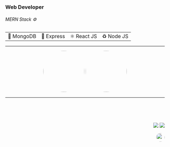<div align="left">

<table>
<h3>Web Developer   </h3>
<h6>MERN Stack ⚙️</h6>

  <tr>
    <td>🍃 MongoDB</td>
    <td>🚀 Express</td>
    <td>⚛️ React JS</td>
    <td>♻️ Node JS</td>
  </tr>
</table>
      

</div>
<div align="center">
      

  
<hr/>

  <a href="https://github.com/vahan-sahakyan?tab=repositories"><img height="130em" style="border-radius:80px;" src="https://github-readme-stats.vercel.app/api?username=vahan-sahakyan&show_icons=true&theme=nord&include_all_commits=true&count_private=true"/></a>
  <a href="https://github.com/vahan-sahakyan?tab=repositories"><img height="130em" style="border-radius:80px;" src="https://github-readme-stats.vercel.app/api/top-langs/?username=vahan-sahakyan&layout=compact&langs_count=7&theme=nord"/></a>

<hr/>
<!--
 <a href="https://github.com/vahan-sahakyan?tab=repositories"><img src="https://activity-graph.herokuapp.com/graph?username=vahan-sahakyan&theme=nord&bg_color=2f343f00&hide_border=false" width="90%"/></a> 
-->


<br/>
<br/>
<br/>


  <div align="right">

   <a align="left" href = "mailto:vahan.sahakyan1996@gmail.com"><img src="https://img.shields.io/badge/-Gmail-%23333?style=for-the-badge&logo=gmail&logoColor=blue" target="_blank"></a>
  <a align="left" href="https://www.linkedin.com/in/vahan-sahakyan" target="_blank"><img src="https://img.shields.io/badge/-LinkedIn-%230077B5?style=for-the-badge&logo=linkedin&logoColor=white" target="_blank"></a> 

 
  <a align="left" href="https://github.com/vahan-sahakyan?tab=repositories"><img height="27em" style="border-radius:80px;" src="https://komarev.com/ghpvc/?username=vahan-sahakyan&style=for-the-badge&color=blue" target="_blank"/></a>


</div>
</div>
